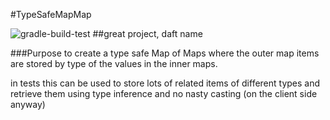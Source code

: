 #TypeSafeMapMap

![gradle-build-test](https://github.com/dave99galloway/TypeSafeMapMap/workflows/gradle-build-test/badge.svg)
##great project, daft name

###Purpose
to create a type safe Map of Maps where the outer map items are stored by type of the values in the inner maps.

in tests this can be used to store lots of related items of different types and retrieve them using type inference and no nasty casting (on the client side anyway)